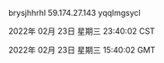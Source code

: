 brysjhhrhl 59.174.27.143 yqqlmgsycl

2022年 02月 23日 星期三 23:40:02 CST

2022年 02月 23日 星期三 15:40:02 GMT
